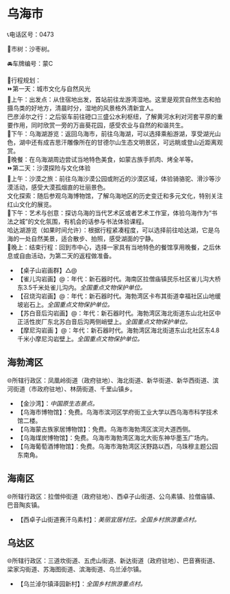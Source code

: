 # 乌海市  
📞电话区号：0473  
  
🌳市树：沙枣树。  
  
🚘车牌编号：蒙C    
  
🧭行程规划：  
⏩第一天：城市文化与自然风光  
🔸上午：出发点：从住宿地出发，首站前往龙游湾湿地。这里是观赏自然生态和拍摄鸟类的好地方，清晨时分，湿地的风景格外清新宜人。  
巴彦淖尔之行：之后驱车前往磴口三盛公水利枢纽，了解黄河水利对河套平原的重要作用，同时欣赏一旁的万亩葵花园，感受农业与自然的和谐共生。  
🔸下午：乌海湖游览：返回乌海市，前往乌海湖，可以选择乘船游湖，享受湖光山色，湖中还有成吉思汗雕像所在的甘德尔山生态文明景区，可远眺或登山近距离观赏。  
🔸晚餐：在乌海湖周边尝试当地特色美食，如蒙古族手抓肉、烤全羊等。  
⏩第二天：沙漠探险与文化体验  
🔸上午：沙漠之旅：前往乌海沙漠公园或附近的沙漠区域，体验骑骆驼、滑沙等沙漠活动，感受大漠孤烟直的壮丽景色。  
文化探索：随后参观乌海博物馆，了解乌海地区的历史变迁和多元文化，特别关注红山文化的展览。   
🔸下午：艺术与创意：探访乌海的当代艺术区或者艺术工作室，体验乌海作为“书法之城”的文化氛围，有机会的话参与书法体验课程。  
哈达湖游览（如果时间允许）：根据行程紧凑程度，可以选择前往哈达湖，它是乌海的一处自然美景，适合散步、拍照，感受湖面的宁静。  
🔸晚上：结束行程：回到市中心，选择一家具有当地特色的餐馆享用晚餐，之后休息或自由活动，为第二天的返程做准备。  
  
* 【桌子山岩画群】△@
* 【雀儿沟岩画】@：年代：新石器时代。海南区拉僧庙镇民乐社区雀儿沟大桥东3.5千米处雀儿沟内。*全国重点文物保护单位。*  
* 【召烧沟岩画】@：年代：新石器时代。海勃湾区卡布其街道幸福社区山地缓坡岩石上。*全国重点文物保护单位。*  
* 【苏白音后沟岩画】@：年代：新石器时代。海勃湾区海北街道东山北社区中正活性炭厂东北苏白音后沟两侧峭壁上。*全国重点文物保护单位。*  
* 【摩尼沟岩画 】@：年代：新石器时代。海勃湾区海北街道东山北社区东4.8千米小摩尼沟岩壁上。*全国重点文物保护单位。*  

## 海勃湾区  
🌐所辖行政区：凤凰岭街道（政府驻地）、海北街道、新华街道、新华西街道、滨河街道（市政府驻地）、林荫街道、千里山镇乡。  
  
* 【金沙湾】：*中国原生态景点。*  
* 【乌海市博物馆】：免费。乌海市滨河区学府街工业大学以西乌海市科学技术馆二楼。  
* 【乌海蒙古族家居博物馆】：免费。乌海市海勃湾区滨河大道西侧。  
* 【乌海煤炭博物馆】：免费。乌海市海勃湾区海北大街东神华墨玉广场内。  
* 【乌海葡萄酒博物馆】：免费。乌海市海勃湾区沃野路以西，乌珠穆主题公园东南角。  

## 海南区  
🌐所辖行政区：拉僧仲街道（政府驻地）、西卓子山街道、公乌素镇、拉僧庙镇、巴音陶亥镇。  
  
* 【西卓子山街道赛汗乌素村】：*美丽宜居村庄。全国乡村旅游重点村。*  

## 乌达区  
🌐所辖行政区：三道坎街道、五虎山街道、新达街道（政府驻地）、巴音赛街道、梁家沟街道、苏海图街道、滨海街道、乌兰淖尔镇。  
  
* 【乌兰淖尔镇泽园新村】：*全国乡村旅游重点村。*  